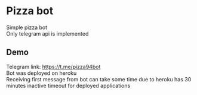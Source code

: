 # Pizza bot
Simple pizza bot\
Only telegram api is implemented
## Demo

Telegram link: https://t.me/pizza94bot \
Bot was deployed on heroku \
Receiving first message from bot can take some time due to heroku has 30 minutes inactive timeout for deployed applications